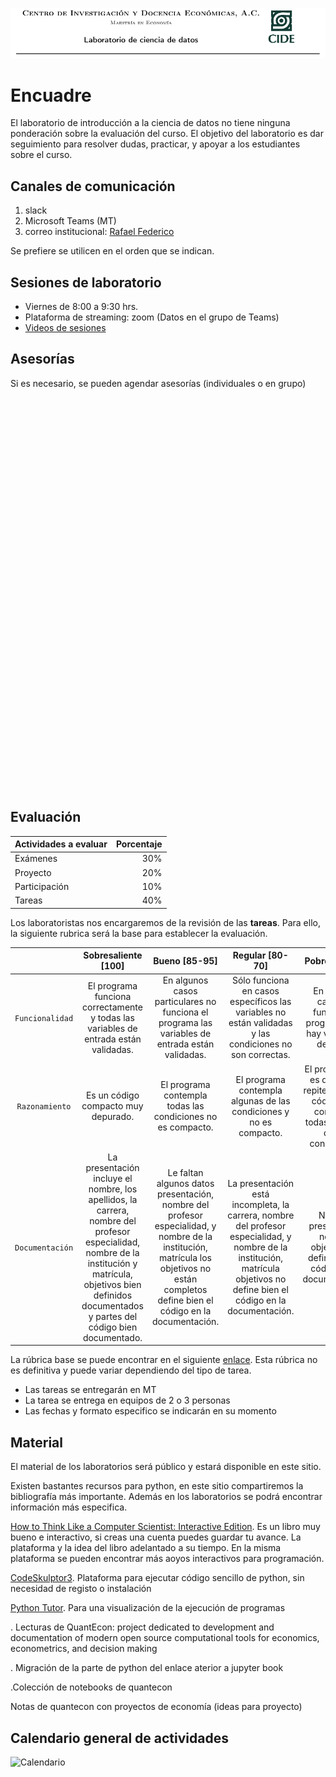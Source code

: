 ![](https://raw.githubusercontent.com/rafneta/CienciaDatosPythonCIDE/master/imagenes/banner.png)

# Encuadre

El laboratorio de introducción a la ciencia de datos no tiene ninguna ponderación sobre la evaluación del curso. El objetivo del laboratorio es dar seguimiento para resolver dudas, practicar, y apoyar a los estudiantes sobre el curso.


## Canales de comunicación 

1. slack
2. Microsoft Teams (MT)
3. correo institucional: <a href="mailto:rafael.martinez@alumnos.cide.edu?Subject=Laboratorio%20Ciencia%20de%20Datos"><i class="fa fa-envelope" aria-hidden="true"></i> Rafael </a> <a href="mailto:federico.daverio@alumnos.cide.edu?Subject=Laboratorio%20Ciencia%20de%20Datos"><i class="fa fa-envelope" aria-hidden="true"></i> Federico</a>

Se prefiere se utilicen en el orden que se indican. 

## Sesiones de laboratorio

- Viernes de 8:00 a 9:30 hrs.
- Plataforma de streaming: zoom (Datos en el grupo de Teams)
- [Videos de sesiones](https://cideo365-my.sharepoint.com/:f:/g/personal/rafael_martinez_alumnos_cide_edu/Ep-HPMTIHGNDpRXyGTDGYPQBp3IzXCJXsha-jHCSVtPKrw?e=Croqjz)


## Asesorías

Si es necesario, se pueden agendar asesorías (individuales o en grupo)

<!-- Principio del widget integrado de Calendly -->
<div class="calendly-inline-widget" data-url="https://calendly.com/rafamm/reunion-de-15-minutos-cide" style="min-width:320px;height:630px;"></div>
<script type="text/javascript" src="https://assets.calendly.com/assets/external/widget.js"></script>
<!-- Final del widget integrado de Calendly -->


## Evaluación

| Actividades a evaluar| Porcentaje |
|:---------------------|-----------:|
| Exámenes   |        30% |
| Proyecto   |       20% |
| Participación|     10% |
| Tareas |       40%     | 


Los laboratoristas nos encargaremos de la revisión de las **tareas**. Para ello, la siguiente rubrica será la base para establecer la evaluación.

| | Sobresaliente [100]   | Bueno [85-95] |Regular [80-70]| Pobre [50-60]| No aceptable [0-40]| 
|:--:|:--------------:|:-----:|:-----:|:---:|:--:|
|`Funcionalidad`  | El programa funciona correctamente y todas las variables de entrada están validadas. | En algunos casos particulares no funciona el programa las variables de entrada están validadas.   |Sólo funciona en casos específicos las variables no están validadas y las condiciones no son correctas. |En algunos casos no funciona el programa y no hay validación de datos. | No funciona ningún caso.|
| `Razonamiento` |Es un código compacto muy depurado.|El programa contempla todas las condiciones no es compacto.|El programa contempla algunas de las condiciones y no es compacto.|El programa no es depurado repite partes de código y no contempla todas la partes de las condiciones.|No hay razonamiento lógico.|
|`Documentación`|La presentación incluye el nombre, los apellidos, la carrera, nombre del profesor especialidad, nombre de la institución y matrícula, objetivos bien definidos documentados y partes del código bien documentado.|Le faltan algunos datos presentación, nombre del profesor especialidad, y nombre de la institución, matrícula los objetivos no están completos define bien el código en la documentación.|La presentación está incompleta, la carrera, nombre del profesor especialidad, y nombre de la institución, matrícula objetivos no define bien el código en la documentación.|No tiene presentación no tiene objetivos no define bien el código en la documentación.|No es aceptable la documentación.|


La rúbrica base se puede encontrar en el siguiente [enlace](http://200.57.56.254/Siretea/Carruseles/CarruselIO/R%C3%BAbrica/rbrica_para_evaluar_un_programa_en_c.html). Esta rúbrica no es definitiva y puede variar dependiendo del tipo de tarea. 

- Las tareas se entregarán en MT
- La tarea se entrega en equipos de 2 o 3 personas
- Las fechas y formato especifico se indicarán en su momento

## Material


El material de los laboratorios será público y estará disponible en este sitio.  

Existen bastantes recursos para python, en este sitio compartiremos la bibliografía más importante. Además en los laboratorios se podrá encontrar información más especifica. 

[How to Think Like a Computer Scientist: Interactive Edition][HttpI]. Es un libro muy bueno e interactivo, si creas una cuenta puedes guardar tu avance. La plataforma y la idea del libro adelantado a su tiempo. En la misma plataforma se pueden encontrar más aoyos interactivos para programación.  

[CodeSkulptor3][csk]. Plataforma para ejecutar código sencillo de python, sin necesidad de registo o instalación

[Python Tutor][pt]. Para una visualización de la ejecución de programas 

[](https://quantecon.org/lectures/). Lecturas de QuantEcon: project dedicated to development and documentation of modern open source computational tools for economics, econometrics, and decision making

[](https://executablebooks.github.io/quantecon-example/docs/about_py.html). Migración de la parte de python del enlace aterior a jupyter book

[](https://quantecon.org/notebooks/).Colección de notebooks de quantecon

[](https://notes.quantecon.org/) Notas de quantecon con proyectos de economía (ideas para proyecto)

## Calendario general de actividades


![Calendario][]

[HttpI]: https://runestone.academy/runestone/books/published/thinkcspy/index.html
[csk]: https://py3.codeskulptor.org/
[pt]: http://pythontutor.com/
[Calendario]: Calendario_cdp_2021.png
